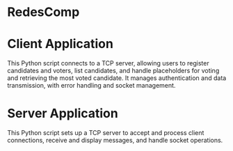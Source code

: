 # RedesComp
 
# Client Application
This Python script connects to a TCP server, allowing users to register candidates and voters, list candidates, and handle placeholders for voting and retrieving the most voted candidate. It manages authentication and data transmission, with error handling and socket management.

# Server Application
This Python script sets up a TCP server to accept and process client connections, receive and display messages, and handle socket operations.






